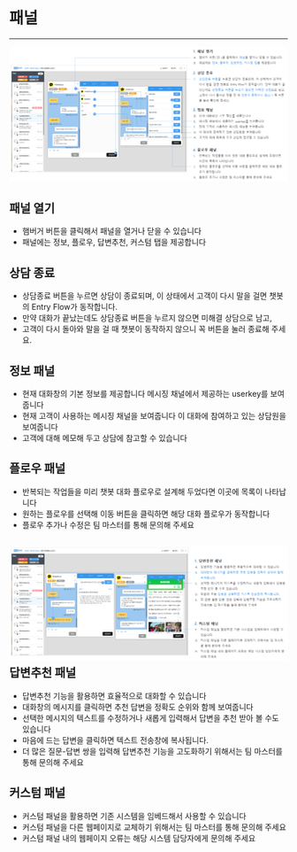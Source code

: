 # 패널

---

![](/assets/chat_panel1.png)

## 패널 열기

* 햄버거 버튼을 클릭해서 패널을 열거나 닫을 수 있습니다
* 패널에는 정보, 플로우, 답변추천, 커스텀 탭을 제공합니다

## 상담 종료

* 상담종료 버튼을 누르면 상담이 종료되며, 이 상태에서 고객이 다시 말을 걸면 챗봇의 Entry Flow가 동작합니다.
* 만약 대화가 끝났는데도 상담종료 버튼을 누르지 않으면 미해결 상담으로 남고,
* 고객이 다시 돌아와 말을 걸 때 챗봇이 동작하지 않으니 꼭 버튼을 눌러 종료해 주세요.

## 정보 패널

* 현재 대화창의 기본 정보를 제공합니다 메시징 채널에서 제공하는 userkey를 보여줍니다
* 현재 고객이 사용하는 메시징 채널을 보여줍니다 이 대화에 참여하고 있는 상담원을 보여줍니다
* 고객에 대해 메모해 두고 상담에 참고할 수 있습니다

## 플로우 패널

* 반복되는 작업들을 미리 챗봇 대화 플로우로 설계해 두었다면 이곳에 목록이 나타납니다
* 원하는 플로우를 선택해 이동 버튼을 클릭하면 해당 대화 플로우가 동작합니다
* 플로우 추가나 수정은 팀 마스터를 통해 문의해 주세요

## ![](/assets/chat_panel2.png)답변추천 패널

* 답변추천 기능을 활용하면 효율적으로 대화할 수 있습니다
* 대화창의 메시지를 클릭하면 추천 답변을 정확도 순위와 함께 보여줍니다
* 선택한 메시지의 텍스트를 수정하거나 새롭게 입력해서 답변을 추천 받아 볼 수도 있습니다
* 마음에 드는 답변을 클릭하면 텍스트 전송창에 복사됩니다.
* 더 많은 질문-답변 쌍을 입력해 답변추천 기능을 고도화하기 위해서는 팀 마스터를 통해 문의해 주세요

## 커스텀 패널

* 커스텀 패널을 활용하면 기존 시스템을 임베드해서 사용할 수 있습니다
* 커스텀 패널을 다른 웹페이지로 교체하기 위해서는 팀 마스터를 통해 문의해 주세요
* 커스텀 패널 내의 웹페이지 오류는 해당 시스템 담당자에게 문의해 주세요



